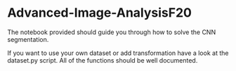 # Advanced-Image-AnalysisF20
The notebook provided should guide you through how to solve the CNN segmentation.

If you want to use your own dataset or add transformation have a look at the dataset.py script. All of the functions should be well documented.
